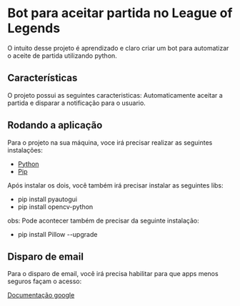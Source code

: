 # Bot para aceitar partida no League of Legends

O intuito desse projeto é aprendizado e claro criar um bot para automatizar o aceite de partida utilizando python.

## Características

O projeto possui as seguintes caracteristicas: Automaticamente aceitar a partida e disparar a notificação para o usuario.

## Rodando a aplicação

Para o projeto na sua máquina, voce irá precisar realizar as seguintes instalações:

- [Python](https://www.python.org/)
- [Pip](https://pypi.org/project/pip/)

Após instalar os dois, você também irá precisar instalar as seguintes libs:

- pip install pyautogui
- pip install opencv-python

obs: Pode acontecer também de precisar da seguinte instalação:

- pip install Pillow --upgrade

## Disparo de email

Para o disparo de email, você irá precisa habilitar para que apps menos seguros façam o acesso:

[Documentação google](https://support.google.com/accounts/answer/6010255#zippy=%2Cse-a-op%C3%A7%C3%A3o-acesso-a-app-menos-seguro-estiver-desativada-para-sua-conta%2Cse-a-op%C3%A7%C3%A3o-acesso-a-app-menos-seguro-estiver-ativada-para-sua-conta)
